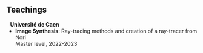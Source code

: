 ## Teachings



<h4 style="margin:0 10px 0;">Université de Caen</h4>



<ul style="margin:0 0 5px;">
  <li>
    <div><strong>Image Synthesis</strong>: Ray-tracing methods and creation of a ray-tracer from Nori</div>
    <div>Master level, 2022-2023</div>
  </li>
</ul>
